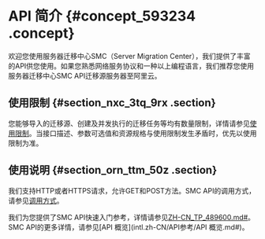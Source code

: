 # API 简介 {#concept_593234 .concept}

欢迎您使用服务器迁移中心SMC（Server Migration Center），我们提供了丰富的API供您使用。如果您熟悉网络服务协议和一种以上编程语言，我们推荐您使用服务器迁移中心SMC API迁移源服务器至阿里云。

## 使用限制 {#section_nxc_3tq_9rx .section}

您能够导入的迁移源、创建及并发执行的迁移任务等均有数量限制，详情请参见[使用限制](../../../../intl.zh-CN/产品简介/使用限制.md#)。当接口描述、参数可选值和资源规格与使用限制发生矛盾时，优先以使用限制为准。

## 使用说明 {#section_orn_ttm_50z .section}

我们支持HTTP或者HTTPS请求，允许GET和POST方法。SMC API的调用方式，请参见[调用方式](intl.zh-CN/API参考/调用方式.md#)。

我们为您提供了SMC API快速入门参考，详情请参见[ZH-CN\_TP\_489600.md\#](intl.zh-CN/API参考/快速入门.md#)。SMC API的更多详情，请参见[API 概览](intl.zh-CN/API参考/API 概览.md#)。

